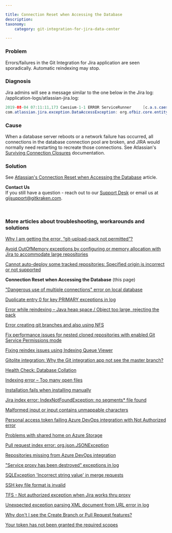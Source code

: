 ```yaml
---

title: Connection Reset when Accessing the Database
description:
taxonomy:
    category: git-integration-for-jira-data-center

---
```


### Problem

Errors/failures in the Git Integration for Jira application are seen sporadically. Automatic reindexing may stop.

### Diagnosis

Jira admins will see a message similar to the one below in the Jira log: /application-logs/atlassian-jira.log:

```java
2019-08-04 07:11:11,173 Caesium-1-1 ERROR ServiceRunner     [c.a.s.caesium.impl.CaesiumSchedulerService] Unhandled exception during the attempt to execute job 'com.bigbrassband.jira.git.jiraservices.jobs.RevisionIndexJob'; will attempt recovery in 60 seconds
com.atlassian.jira.exception.DataAccessException: org.ofbiz.core.entity.GenericDataSourceException: SQL Exception while executing the following:SELECT ID, JOB_ID, JOB_RUNNER_KEY, SCHED_TYPE, INTERVAL_MILLIS, FIRST_RUN, CRON_EXPRESSION, TIME_ZONE, NEXT_RUN, VERSION, PARAMETERS FROM dbo.clusteredjob WHERE JOB_ID=? (Connection reset by peer: socket write error)
```

### Cause

When a database server reboots or a network failure has occurred, all connections in the database connection pool are broken, and JIRA would normally need restarting to recreate those connections. See Atlassian's [Surviving Connection Closures](https://confluence.atlassian.com/jira/surviving-connection-closures-120050.html) documentation.

### Solution

See [Atlassian's Connection Reset when Accessing the Database](https://confluence.atlassian.com/jirakb/connection-reset-when-accessing-the-database-284366332.html) article.

<div class="bbb-callout bbb--info">
    <div class="irow">
    <div class="ilogobox">
        <span class="logoimg"></span>
    </div>
    <div class="imsgbox">
        <b>Contact Us</b><br>
        If you still have a question - reach out to our <a href='https://help.gitkraken.com/git-integration-for-jira-data-center/gij-self-hosted-contact-support/'>Support Desk</a> or email us at <a href='mailto:gijsupport@gitkraken.com'>gijsupport@gitkraken.com</a>.
    </div>
    </div>
</div>

&nbsp;

### More articles about troubleshooting, workarounds and solutions

[Why I am getting the error, “git-upload-pack not permitted”?](/git-integration-for-jira-data-center/why-i-am-getting-the-error-git-upload-pack-not-permitted-gij-self-managed/)

[Avoid OutOfMemory exceptions by configuring or memory allocation with Jira to accommodate large repositories](/git-integration-for-jira-data-center/avoid-outofmemory-exceptions-by-configuring-or-memory-allocation-with-jira-to-accommodate-large-repositories-gij-self-managed)

[Cannot auto-deploy some tracked repositories: Specified origin is incorrect or not supported](/git-integration-for-jira-data-center/Cannot-auto-deploy-some-tracked-repositories-gij-self-managed)

**Connection Reset when Accessing the Database** (this page)

["Dangerous use of multiple connections" error on local database](/git-integration-for-jira-data-center/Dangerous-use-of-multiple-connections-error-on-local-database-gij-self-managed)

[Duplicate entry 0 for key PRIMARY exceptions in log](/git-integration-for-jira-data-center/Duplicate-entry-0-for-key-PRIMARY-exceptions-in-log-gij-self-managed)

[Error while reindexing – Java heap space / Object too large, rejecting the pack](/git-integration-for-jira-data-center/Error-while-reindexing-Java-heap-space-Object-too-large,-rejecting-the-pack-gij-self-managed)

[Error creating git branches and also using NFS](/git-integration-for-jira-data-center/error-creating-git-branches-gitlabpropertiesnotinitializedexception-and-using-nfs-gij-self-managed)

[Fix performance issues for nested cloned repositories with enabled Git Service Permissions mode](/git-integration-for-jira-data-center/Fix-performance-issues-for-nested-cloned-repositories-with-enabled-secure-mode-gij-self-managed)

[Fixing reindex issues using Indexing Queue Viewer](/git-integration-for-jira-data-center/fixing-reindex-issues-using-indexing-queue-viewer)

[Gitolite integration: Why the Git integration app not see the master branch?](/git-integration-for-jira-data-center/Gitolite-integration--why-the-Git-integration-app-not-see-the-master-branch-gij-self-managed)

[Health Check: Database Collation](/git-integration-for-jira-data-center/Health-check--database-collation-gij-self-managed)

[Indexing error – Too many open files](/git-integration-for-jira-data-center/Indexing-error-Too-many-open-files-gij-self-managed)

[Installation fails when installing manually](/git-integration-for-jira-data-center/Installation-fails-when-installing-manually-gij-self-managed)

[Jira index error: IndexNotFoundException: no segments* file found](/git-integration-for-jira-data-center/Jira-index-error--IndexNotFoundException--no-segments-file-found)

[Malformed input or input contains unmappable characters](/git-integration-for-jira-data-center/Malformed-input-or-input-contains-unmappable-characters-gij-self-managed)

[Personal access token failing Azure DevOps integration with Not Authorized error](/git-integration-for-jira-data-center/Personal-access-token-failing-azure-devops-integration-with-Not-Authorized-error-gij-self-managed)

[Problems with shared home on Azure Storage](/git-integration-for-jira-data-center/Problems-with-shared-home-on-azure-storage-gij-self-managed)

[Pull request index error: org.json.JSONException](/git-integration-for-jira-data-center/Pull-request-index-error--JSONException-gij-self-managed)

[Repositories missing from Azure DevOps integration](/git-integration-for-jira-data-center/Repositories-missing-from-azure-devops-integration-gij-self-managed)

["Service proxy has been destroyed" exceptions in log](/git-integration-for-jira-data-center/service-proxy-has-been-destroyed-exceptions-in-log-gij-self-managed)

[SQLException 'Incorrect string value' in merge requests](/git-integration-for-jira-data-center/sqlexception-incorrect-string-value-in-merge-requests-gij-self-managed)

[SSH key file format is invalid](/git-integration-for-jira-data-center/ssh-key-file-format-is-invalid-gij-self-managed)

[TFS - Not authorized exception when Jira works thru proxy](/git-integration-for-jira-data-center/tfs-not-authorized-exception-when-jira-works-thru-proxy-gij-self-managed)

[Unexpected exception parsing XML document from URL error in log](/git-integration-for-jira-data-center/Unexpected-exception-parsing-XML-document-from-URL-error-in-log-gij-self-managed)

[Why don't I see the Create Branch or Pull Request features?](/git-integration-for-jira-data-center/why-dont-i-see-the-create-branch-or-pull-request-features-gij-self-managed)

[Your token has not been granted the required scopes](/git-integration-for-jira-data-center/Your-token-has-not-been-granted-the-required-scopes-gij-self-managed)

